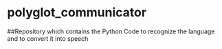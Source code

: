 # polyglot_communicator
##Repository which contains the Python Code to recognize the language and to convert it into speech
